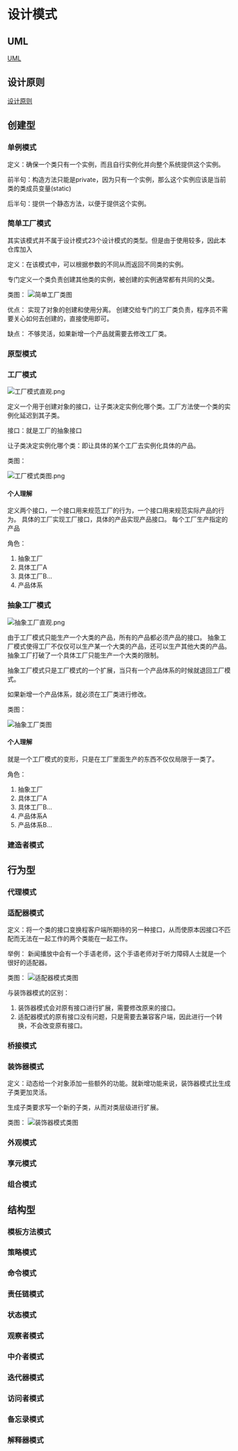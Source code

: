 # 设计模式
## UML
[UML](https://github.com/baijiangLai/DesignPattern/tree/master/UML)
## 设计原则
[设计原则](https://github.com/baijiangLai/DesignPattern/tree/master/principle)
## 创建型
### 单例模式
定义：确保一个类只有一个实例，而且自行实例化并向整个系统提供这个实例。

前半句：构造方法只能是private，因为只有一个实例，那么这个实例应该是当前类的类成员变量(static)

后半句：提供一个静态方法，以便于提供这个实例。
### 简单工厂模式
其实该模式并不属于设计模式23个设计模式的类型。但是由于使用较多，因此本仓库加入

定义：在该模式中，可以根据参数的不同从而返回不同类的实例。

专门定义一个类负责创建其他类的实例，被创建的实例通常都有共同的父类。

类图：
![简单工厂类图](https://raw.githubusercontent.com/baijiangLai/DesignPattern/master/images/creationType/%E7%AE%80%E5%8D%95%E5%B7%A5%E5%8E%82%E7%B1%BB%E5%9B%BE.png)

优点：
实现了对象的创建和使用分离。
创建交给专门的工厂类负责，程序员不需要关心如何去创建的，直接使用即可。

缺点：
不够灵活，如果新增一个产品就需要去修改工厂类。

### 原型模式
### 工厂模式
![工厂模式直观.png](https://raw.githubusercontent.com/baijiangLai/DesignPattern/master/images/creationType/%E5%B7%A5%E5%8E%82%E6%A8%A1%E5%BC%8F%E7%9B%B4%E8%A7%82.png)

定义一个用于创建对象的接口，让子类决定实例化哪个类。工厂方法使一个类的实例化延迟到其子类。

接口：就是工厂的抽象接口

让子类决定实例化哪个类：即让具体的某个工厂去实例化具体的产品。 

类图：

![工厂模式类图.png](https://raw.githubusercontent.com/baijiangLai/DesignPattern/master/images/creationType/%E5%B7%A5%E5%8E%82%E6%A8%A1%E5%BC%8F%E7%B1%BB%E5%9B%BE.png)

#### 个人理解
定义两个接口，一个接口用来规范工厂的行为，一个接口用来规范实际产品的行为。
具体的工厂实现工厂接口，具体的产品实现产品接口。
每个工厂生产指定的产品

角色：
1. 抽象工厂
2. 具体工厂A
3. 具体工厂B...
4. 产品体系

### 抽象工厂模式
![抽象工厂直观.png](https://raw.githubusercontent.com/baijiangLai/DesignPattern/master/images/creationType/%E6%8A%BD%E8%B1%A1%E5%B7%A5%E5%8E%82%E7%9B%B4%E8%A7%82.png)

由于工厂模式只能生产一个大类的产品，所有的产品都必须产品的接口。
抽象工厂模式使得工厂不仅仅可以生产某一个大类的产品，还可以生产其他大类的产品。
抽象工厂打破了一个具体工厂只能生产一个大类的限制。


抽象工厂模式只是工厂模式的一个扩展，当只有一个产品体系的时候就退回工厂模式。

如果新增一个产品体系，就必须在工厂类进行修改。

类图：

![抽象工厂类图](https://raw.githubusercontent.com/baijiangLai/DesignPattern/master/images/creationType/%E6%8A%BD%E8%B1%A1%E5%B7%A5%E5%8E%82%E7%B1%BB%E5%9B%BE.png)

#### 个人理解
就是一个工厂模式的变形，只是在工厂里面生产的东西不仅仅局限于一类了。

角色：
1. 抽象工厂
2. 具体工厂A
3. 具体工厂B...
3. 产品体系A
4. 产品体系B...

### 建造者模式


## 行为型
### 代理模式
### 适配器模式
定义：将一个类的接口变换程客户端所期待的另一种接口，从而使原本因接口不匹配而无法在一起工作的两个类能在一起工作。

举例：
新闻播放中会有一个手语老师，这个手语老师对于听力障碍人士就是一个很好的适配器。


类图：
![适配器模式类图](https://raw.githubusercontent.com/baijiangLai/DesignPattern/master/images/behavioralType/%E9%80%82%E9%85%8D%E5%99%A8%E6%A8%A1%E5%BC%8F%E7%B1%BB%E5%9B%BE.png)

与装饰器模式的区别：

1. 装饰器模式会对原有接口进行扩展，需要修改原来的接口。
2. 适配器模式的原有接口没有问题，只是需要去兼容客户端，因此进行一个转换，不会改变原有接口。

### 桥接模式
### 装饰器模式
定义：动态给一个对象添加一些额外的功能。就新增功能来说，装饰器模式比生成子类更加灵活。

生成子类要求写一个新的子类，从而对类层级进行扩展。

类图：
![装饰器模式类图](https://raw.githubusercontent.com/baijiangLai/DesignPattern/master/images/behavioralType/%E8%A3%85%E9%A5%B0%E5%99%A8%E6%A8%A1%E5%BC%8F%E7%B1%BB%E5%9B%BE.png)

### 外观模式
### 享元模式
### 组合模式

## 结构型
### 模板方法模式
### 策略模式
### 命令模式
### 责任链模式
### 状态模式
### 观察者模式
### 中介者模式
### 迭代器模式
### 访问者模式
### 备忘录模式
### 解释器模式